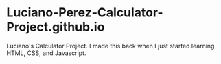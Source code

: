 # Luciano-Perez-Calculator-Project.github.io
Luciano's Calculator Project. I made this back when I just started learning HTML, CSS, and Javascript.
